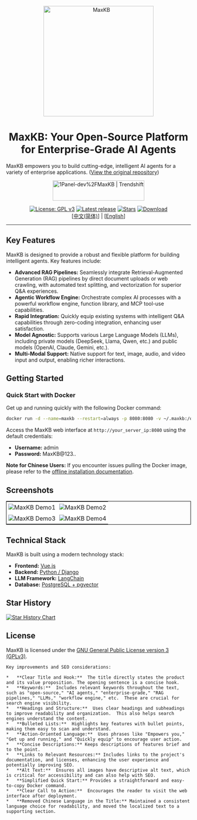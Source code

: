 <p align="center">
  <img src="https://github.com/1Panel-dev/maxkb/assets/52996290/c0694996-0eed-40d8-b369-322bf2a380bf" alt="MaxKB" width="300" />
</p>

<h1 align="center">MaxKB: Your Open-Source Platform for Enterprise-Grade AI Agents</h1>

MaxKB empowers you to build cutting-edge, intelligent AI agents for a variety of enterprise applications.  ([View the original repository](https://github.com/1Panel-dev/MaxKB))

<p align="center">
  <a href="https://trendshift.io/repositories/9113" target="_blank"><img src="https://trendshift.io/api/badge/repositories/9113" alt="1Panel-dev%2FMaxKB | Trendshift" style="width: 250px; height: 55px;" width="250" height="55"/></a>
</p>

<p align="center">
  <a href="https://www.gnu.org/licenses/gpl-3.0.html#license-text"><img src="https://img.shields.io/github/license/1Panel-dev/maxkb?color=%231890FF" alt="License: GPL v3"></a>
  <a href="https://github.com/1Panel-dev/maxkb/releases/latest"><img src="https://img.shields.io/github/v/release/1Panel-dev/maxkb" alt="Latest release"></a>
  <a href="https://github.com/1Panel-dev/maxkb"><img src="https://img.shields.io/github/stars/1Panel-dev/maxkb?color=%231890FF&style=flat-square" alt="Stars"></a>
  <a href="https://hub.docker.com/r/1panel/maxkb"><img src="https://img.shields.io/docker/pulls/1panel/maxkb?label=downloads" alt="Download"></a><br/>
  [<a href="/README_CN.md">中文(简体)</a>] | [<a href="/README.md">English</a>]
</p>
<hr/>

## Key Features

MaxKB is designed to provide a robust and flexible platform for building intelligent agents. Key features include:

*   **Advanced RAG Pipelines:**  Seamlessly integrate Retrieval-Augmented Generation (RAG) pipelines by direct document uploads or web crawling, with automated text splitting, and vectorization for superior Q&A experiences.
*   **Agentic Workflow Engine:** Orchestrate complex AI processes with a powerful workflow engine, function library, and MCP tool-use capabilities.
*   **Rapid Integration:** Quickly equip existing systems with intelligent Q&A capabilities through zero-coding integration, enhancing user satisfaction.
*   **Model Agnostic:** Supports various Large Language Models (LLMs), including private models (DeepSeek, Llama, Qwen, etc.) and public models (OpenAI, Claude, Gemini, etc.).
*   **Multi-Modal Support:**  Native support for text, image, audio, and video input and output, enabling richer interactions.

## Getting Started

### Quick Start with Docker

Get up and running quickly with the following Docker command:

```bash
docker run -d --name=maxkb --restart=always -p 8080:8080 -v ~/.maxkb:/opt/maxkb 1panel/maxkb
```

Access the MaxKB web interface at `http://your_server_ip:8080` using the default credentials:

*   **Username:** admin
*   **Password:** MaxKB@123..

**Note for Chinese Users:**  If you encounter issues pulling the Docker image, please refer to the [offline installation documentation](https://maxkb.cn/docs/v2/installation/offline_installtion/).

## Screenshots

<table style="border-collapse: collapse; border: 1px solid black;">
  <tr>
    <td style="padding: 5px;background-color:#fff;"><img src= "https://github.com/user-attachments/assets/eb285512-a66a-4752-8941-c65ed1592238" alt="MaxKB Demo1"   /></td>
    <td style="padding: 5px;background-color:#fff;"><img src= "https://github.com/user-attachments/assets/f732f1f5-472c-4fd2-93c1-a277eda83d04" alt="MaxKB Demo2"   /></td>
  </tr>
  <tr>
    <td style="padding: 5px;background-color:#fff;"><img src= "https://github.com/user-attachments/assets/c927474a-9a23-4830-822f-5db26025c9b2" alt="MaxKB Demo3"   /></td>
    <td style="padding: 5px;background-color:#fff;"><img src= "https://github.com/user-attachments/assets/e6268996-a46d-4e58-9f30-31139df78ad2" alt="MaxKB Demo4"   /></td>
  </tr>
</table>

## Technical Stack

MaxKB is built using a modern technology stack:

*   **Frontend:** [Vue.js](https://vuejs.org/)
*   **Backend:** [Python / Django](https://www.djangoproject.com/)
*   **LLM Framework:** [LangChain](https://www.langchain.com/)
*   **Database:** [PostgreSQL + pgvector](https://www.postgresql.org/)

## Star History

[![Star History Chart](https://api.star-history.com/svg?repos=1Panel-dev/MaxKB&type=Date)](https://star-history.com/#1Panel-dev/MaxKB&Date)

## License

MaxKB is licensed under the [GNU General Public License version 3 (GPLv3)](https://www.gnu.org/licenses/gpl-3.0.html).
```
Key improvements and SEO considerations:

*   **Clear Title and Hook:**  The title directly states the product and its value proposition. The opening sentence is a concise hook.
*   **Keywords:**  Includes relevant keywords throughout the text, such as "open-source," "AI agents," "enterprise-grade," "RAG pipelines," "LLMs," "workflow engine," etc.  These are crucial for search engine visibility.
*   **Headings and Structure:**  Uses clear headings and subheadings to improve readability and organization.  This also helps search engines understand the content.
*   **Bulleted Lists:**  Highlights key features with bullet points, making them easy to scan and understand.
*   **Action-Oriented Language:**  Uses phrases like "Empowers you," "Get up and running," and "Quickly equip" to encourage user action.
*   **Concise Descriptions:** Keeps descriptions of features brief and to the point.
*   **Links to Relevant Resources:** Includes links to the project's documentation, and licenses, enhancing the user experience and potentially improving SEO.
*   **Alt Text:**  Ensures all images have descriptive alt text, which is critical for accessibility and can also help with SEO.
*   **Simplified Quick Start:** Provides a straightforward and easy-to-copy Docker command.
*   **Clear Call to Action:**  Encourages the reader to visit the web interface after deployment.
*   **Removed Chinese Language in the Title:** Maintained a consistent language choice for readability, and moved the localized text to a supporting section.